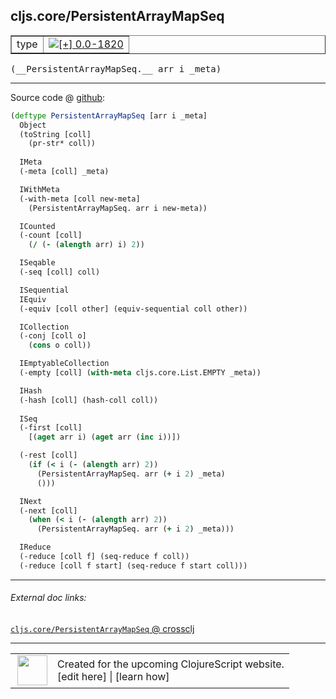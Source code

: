 ## cljs.core/PersistentArrayMapSeq



 <table border="1">
<tr>
<td>type</td>
<td><a href="https://github.com/cljsinfo/cljs-api-docs/tree/0.0-1820"><img valign="middle" alt="[+] 0.0-1820" title="Added in 0.0-1820" src="https://img.shields.io/badge/+-0.0--1820-lightgrey.svg"></a> </td>
</tr>
</table>


 <samp>
(__PersistentArrayMapSeq.__ arr i _meta)<br>
</samp>

---







Source code @ [github](https://github.com/clojure/clojurescript/blob/r2080/src/cljs/cljs/core.cljs#L4109-L4158):

```clj
(deftype PersistentArrayMapSeq [arr i _meta]
  Object
  (toString [coll]
    (pr-str* coll))
  
  IMeta
  (-meta [coll] _meta)

  IWithMeta
  (-with-meta [coll new-meta]
    (PersistentArrayMapSeq. arr i new-meta))

  ICounted
  (-count [coll]
    (/ (- (alength arr) i) 2))

  ISeqable
  (-seq [coll] coll)

  ISequential
  IEquiv
  (-equiv [coll other] (equiv-sequential coll other))

  ICollection
  (-conj [coll o]
    (cons o coll))

  IEmptyableCollection
  (-empty [coll] (with-meta cljs.core.List.EMPTY _meta))

  IHash
  (-hash [coll] (hash-coll coll))
  
  ISeq
  (-first [coll]
    [(aget arr i) (aget arr (inc i))])

  (-rest [coll]
    (if (< i (- (alength arr) 2))
      (PersistentArrayMapSeq. arr (+ i 2) _meta)
      ()))

  INext
  (-next [coll]
    (when (< i (- (alength arr) 2))
      (PersistentArrayMapSeq. arr (+ i 2) _meta)))

  IReduce
  (-reduce [coll f] (seq-reduce f coll))
  (-reduce [coll f start] (seq-reduce f start coll)))
```

<!--
Repo - tag - source tree - lines:

 <pre>
clojurescript @ r2080
└── src
    └── cljs
        └── cljs
            └── <ins>[core.cljs:4109-4158](https://github.com/clojure/clojurescript/blob/r2080/src/cljs/cljs/core.cljs#L4109-L4158)</ins>
</pre>

-->

---



###### External doc links:

[`cljs.core/PersistentArrayMapSeq` @ crossclj](http://crossclj.info/fun/cljs.core.cljs/PersistentArrayMapSeq.html)<br>

---

 <table>
<tr><td>
<img valign="middle" align="right" width="48px" src="http://i.imgur.com/Hi20huC.png">
</td><td>
Created for the upcoming ClojureScript website.<br>
[edit here] | [learn how]
</td></tr></table>

[edit here]:https://github.com/cljsinfo/cljs-api-docs/blob/master/cljsdoc/cljs.core/PersistentArrayMapSeq.cljsdoc
[learn how]:https://github.com/cljsinfo/cljs-api-docs/wiki/cljsdoc-files

<!--

This information was too distracting to show to readers, but I'll leave it
commented here since it is helpful to:

- pretty-print the data used to generate this document
- and show how to retrieve that data



The API data for this symbol:

```clj
{:ns "cljs.core",
 :name "PersistentArrayMapSeq",
 :type "type",
 :signature ["[arr i _meta]"],
 :source {:code "(deftype PersistentArrayMapSeq [arr i _meta]\n  Object\n  (toString [coll]\n    (pr-str* coll))\n  \n  IMeta\n  (-meta [coll] _meta)\n\n  IWithMeta\n  (-with-meta [coll new-meta]\n    (PersistentArrayMapSeq. arr i new-meta))\n\n  ICounted\n  (-count [coll]\n    (/ (- (alength arr) i) 2))\n\n  ISeqable\n  (-seq [coll] coll)\n\n  ISequential\n  IEquiv\n  (-equiv [coll other] (equiv-sequential coll other))\n\n  ICollection\n  (-conj [coll o]\n    (cons o coll))\n\n  IEmptyableCollection\n  (-empty [coll] (with-meta cljs.core.List.EMPTY _meta))\n\n  IHash\n  (-hash [coll] (hash-coll coll))\n  \n  ISeq\n  (-first [coll]\n    [(aget arr i) (aget arr (inc i))])\n\n  (-rest [coll]\n    (if (< i (- (alength arr) 2))\n      (PersistentArrayMapSeq. arr (+ i 2) _meta)\n      ()))\n\n  INext\n  (-next [coll]\n    (when (< i (- (alength arr) 2))\n      (PersistentArrayMapSeq. arr (+ i 2) _meta)))\n\n  IReduce\n  (-reduce [coll f] (seq-reduce f coll))\n  (-reduce [coll f start] (seq-reduce f start coll)))",
          :title "Source code",
          :repo "clojurescript",
          :tag "r2080",
          :filename "src/cljs/cljs/core.cljs",
          :lines [4109 4158]},
 :full-name "cljs.core/PersistentArrayMapSeq",
 :full-name-encode "cljs.core/PersistentArrayMapSeq",
 :history [["+" "0.0-1820"]]}

```

Retrieve the API data for this symbol:

```clj
;; from Clojure REPL
(require '[clojure.edn :as edn])
(-> (slurp "https://raw.githubusercontent.com/cljsinfo/cljs-api-docs/catalog/cljs-api.edn")
    (edn/read-string)
    (get-in [:symbols "cljs.core/PersistentArrayMapSeq"]))
```

-->
